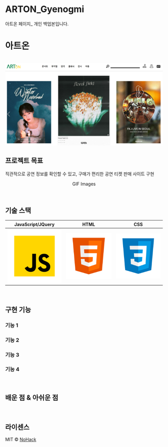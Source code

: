 # ARTON_Gyenogmi
아트온 페이지_ 개인 백업본입니다.
# 아트온

<p align="center">
  <br>
  <img src="./img/arton_cate_.PNG">
  <br>
</p>


## 프로젝트 목표

<p align="justify">
직관적으로 공연 정보를 확인할 수 있고, 구매가 편리한 공연 티켓 판매 사이트 구현
</p>

<p align="center">
GIF Images
</p>

<br>

## 기술 스택

| JavaScript/JQuery |  HTML    |  CSS    |
| :---------------: | :------: | :-----: |
|      ![js]        | ![html]  | ![css]  |

<br>

## 구현 기능

### 기능 1

### 기능 2

### 기능 3

### 기능 4

<br>

## 배운 점 & 아쉬운 점

<p align="justify">

</p>

<br>

## 라이센스

MIT &copy; [NoHack](mailto:lbjp114@gmail.com)

<!-- Stack Icon Refernces -->

[js]: ./images/stack/javascript.svg
[jquery]: ./images/stack/jquery.PNG
[html]: ./images/stack/html.svg
[css]: ./images/stack/css.svg

